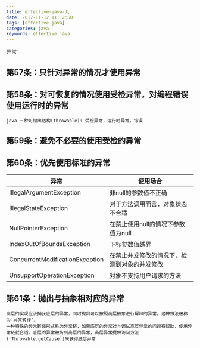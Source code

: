 ```yaml
---
title: effective-java-九
date: 2017-11-12 11:12:50
tags: [effective java]
categories: java
keywords: effective java
---
```


异常

## 第57条：只针对异常的情况才使用异常

## 第58条：对可恢复的情况使用受检异常，对编程错误使用运行时的异常
    java 三种可抛出结构(throwable): 受检异常，运行时异常，错误

## 第59条：避免不必要的使用受检的异常

## 第60条：优先使用标准的异常

|异常|使用场合|
|---|---|
|IllegalArgumentException | 非null的参数值不正确|
|IllegalStateException | 对于方法调用而言，对象状态不合适|
|NullPointerException | 在禁止使用null的情况下参数值为null|
|IndexOutOfBoundsException | 下标参数值越界|
|ConcurrentModificationException | 在禁止并发修改的情况下，检测到对象的并发修改|
|UnsupportOperationException | 对象不支持用户请求的方法|

## 第61条：抛出与抽象相对应的异常
    高层的实现应该捕获底层的异常，同时抛出可以按照高层抽象进行解释的异常。这种做法被称为'异常转译'。
    一种特殊的异常转译形式称为异常链，如果底层的异常对与调试高层异常的问题有帮助，使用异常链就合适。底层的异常被传到高层的异常，高层异常提供访问方法(`Throwable.getCause`)来获得底层异常
